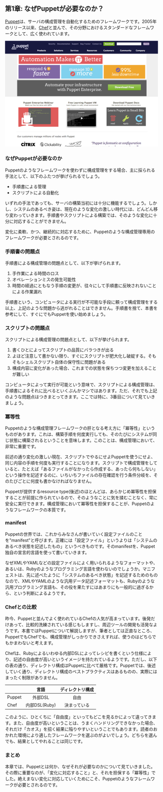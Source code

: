 ## 第1章: なぜPuppetが必要なのか？

[Puppet](https://puppetlabs.com/)は、サーバの構成管理を自動化するためのフレームワークです。2005年のリリース以来、[Chef](http://www.opscode.com/chef/)と並んで、その分野におけるスタンダードなフレームワークとして、広く使われています。

![Puppet Labs](../images/01-puppetlabs.png)

### なぜPuppetが必要なのか

Puppetのようなフレームワークを使わずに構成管理をする場合、主に採られる手法として、以下のふたつが挙げられるでしょう。

  * 手順書による管理
  * スクリプトによる自動化

いずれの手法であっても、サーバの構築当初には十分に機能するでしょう。しかし、システムのあるべき姿は、現在のような変化の激しい時代には、どんどん移り変わっていきます。手順書やスクリプトによる構築では、そのような変化に十分に対応することができません。

変化に柔軟、かつ、継続的に対応するために、Puppetのような構成管理専用のフレームワークが必要とされるのです。

### 手順書の問題点

手順書による構成管理の問題点として、以下が挙げられます。

  1. 手作業による時間のロス
  2. オペレーションミスの発生可能性
  3. 時間の経過にともなう手順の変更が、往々にして手順書に反映されないことによる作業漏れ

手順書という、コンピュータによる実行が不可能な手段に頼って構成管理をする以上、上記のような問題から逃がれることはできません。手順書を捨て、本書を参考にして、すぐにでもPuppetを使い始めましょう。

### スクリプトの問題点

スクリプトによる構成管理の問題点として、以下が挙げられます。

  1. 書くひとによってスクリプトの品質にバラつきが出る
  2. よほど注意して書かない限り、すぐにスクリプトが肥大化し破綻する。そもそもシェルスクリプト自体の保守性に問題がある
  3. 構成内容に変化があった場合、これまでの状態を保ちつつ変更を加えることが難しい

コンピュータによって実行が可能という意味で、スクリプトによる構成管理は、手順書によるそれに比べるといくぶんかマシではあります。ただ、それでも上記のような問題点はつきまとってきます。ここでは特に、3番目について見ていきましょう。

### 冪等性

Puppetのような構成管理フレームワークの肝となる考え方に「冪等性」というものがあります。これは、構築手順を何度実行しても、そのたびにシステムが同じ状態に構築されるということを意味します。このことは、構成管理において、非常に重要です。

前述の通り変化の激しい現在、スクリプトでやるにせよPuppetを使うにせよ、同じ内容の手順を何度も実行することになります。スクリプトで構成管理をしていると、たとえば「あるファイルがなかったら作成する、あったら何もしない」という操作を記述するのに、いちいちファイルの存在確認を行う条件分岐を、そのたびごとに何度も書かなければなりません。

Puppetが提供するresource type(後述)のほとんどは、あらかじめ冪等性を担保することが前提に作られているので、そのようなことに気を揉むことなく、常に安全に実行できます。構成管理において冪等性を担保することが、Puppetのようなフレームワークの本質です。

### manifest

Puppetの世界では、これからみなさんが書いていく設定ファイルのことを"manifest"と呼びます。正確には「設定ファイル」というよりは「システムのあるべき状態を記述したもの」というべきものです。そのmanifestを、Puppet独自の宣言的言語を使って書いていきます。

なぜXMLやYAMLなどの設定ファイルによく用いられるようなフォーマットや、あるいは、Rubyのようなプログラミング言語を使わないのでしょうか。マニフェストは、先に述べたように「システムのあるべき状態」を記述するためのものなので、XMLやYAMLのような汎用データ記述フォーマットも、Rubyのような汎用プログラミング言語も、その役を果たすにはあまりにも一般的に過ぎるから、という判断によるようです。

### Chefとの比較

昨今、Puppetと並んでよく使われているChefの人気が高まっています。後発だけあって、比較的洗練されている感じもしますし、周辺ツールの開発も活発なようです。本書ではPuppetについて解説しますが、筆者としては正直なところ、PuppetでもChefでも、構成管理がしっかりできさえすれば、使うのはどちらでもかまわないと考えます。

Chefは、Rubyによるいわゆる内部DSLによってレシピを書くという仕様により、記述の自由度が高いというイメージを持たれているようです。ただし、以下の表の通り、ディレクトリ構成はPuppetに比べて厳格です。Puppetでは、後述していく通り、ディレクトリ構成のベストプラクティスはあるものの、実際にはまったく制限がありません。

|        | 言語          | ディレクトリ構成 |
| ------ |:------------:|:--------------:|
| Puppet | 外部DSL       | 自由           |
| Chef   | 内部DSL(Ruby) | 決まっている    |

このように、ひとくちに「自由度」といってもどこを見るかによって違ってきます。また、自由度が高いということは、うまくハンドリングできなかった場合、それだけ「カオス」を招く結果に陥りやすいということでもあります。読者のおかれた環境により適したフレームワークを選ぶのがよいでしょう。どちらを選んでも、結果としてやれることは同じです。

### まとめ

本章では、Puppetとは何か、なぜそれが必要なのかについて見ていきました。その際に重要なのが、「変化に対応すること」と、それを担保する「冪等性」でした。絶えまない変化に対応していくためにこそ、Puppetのようなフレームワークが必要とされるのです。
